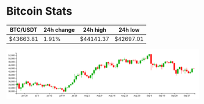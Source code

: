 # Bitcoin Stats

BTC/USDT|24h change|24h high|24h low|
|---|---|---|---|
|$43663.81|1.91%|$44141.37|$42697.01|

<img src="./chart.svg">
